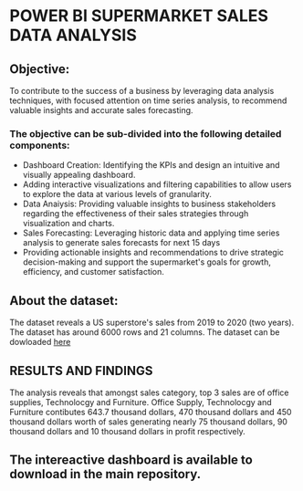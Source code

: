 # POWER BI SUPERMARKET SALES DATA ANALYSIS

## Objective:
To contribute to the success of a business by leveraging data analysis techniques, with focused attention on time series analysis, to recommend valuable insights and accurate sales forecasting. 

### The objective can be sub-divided into the following detailed components: 
- Dashboard Creation: Identifying the KPIs and design an intuitive and visually appealing dashboard.
- Adding interactive visualizations and filtering capabilities to allow users to explore the data at various levels of granularity.
- Data Anaiysis: Providing valuable insights to business stakeholders regarding the effectiveness of their sales strategies through visualization and charts.
- Sales Forecasting: Leveraging historic data and applying time series analysis to generate sales forecasts for next 15 days
- Providing actionable insights and recommendations to drive strategic decision-making and support the supermarket's goals for growth, efficiency, and customer satisfaction.

## About the dataset: 
The dataset reveals a US superstore's sales from 2019 to 2020 (two years). The dataset has around 6000 rows and 21 columns. The dataset can be dowloaded [here](https://drive.google.com/drive/folders/1HDkNHNslI3rgCv9LZzGtxag8JvYzss-b)


## RESULTS AND FINDINGS
The analysis reveals that amongst sales category, top 3 sales are of office supplies, Technolocgy and Furniture. Office Supply, Technolocgy and Furniture contibutes 643.7 thousand dollars, 470 thousand dollars and 450 thousand dollars worth of sales generating nearly 75 thousand dollars, 90 thousand dollars and 10 thousand dollars in profit respectively.

## The intereactive dashboard is available to download in the main repository.
